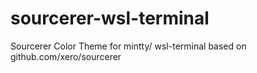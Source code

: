# sourcerer-wsl-terminal
Sourcerer Color Theme for mintty/ wsl-terminal based on github.com/xero/sourcerer
